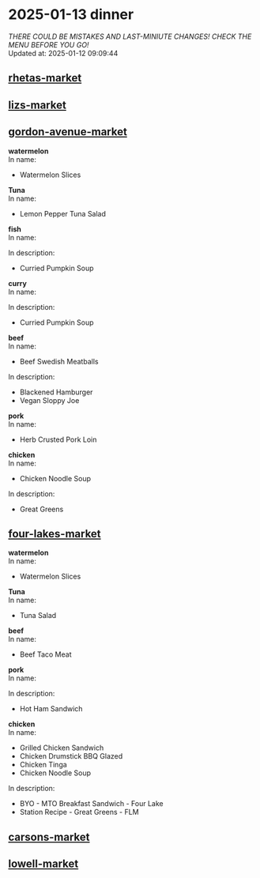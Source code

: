 # 2025-01-13 dinner  
*THERE COULD BE MISTAKES AND LAST-MINIUTE CHANGES! CHECK THE MENU BEFORE YOU GO!*  
Updated at: 2025-01-12 09:09:44  
## [rhetas-market](https://wisc-housingdining.nutrislice.com/menu/rhetas-market/dinner/2025-01-13)  
## [lizs-market](https://wisc-housingdining.nutrislice.com/menu/lizs-market/dinner/2025-01-13)  
## [gordon-avenue-market](https://wisc-housingdining.nutrislice.com/menu/gordon-avenue-market/dinner/2025-01-13)  
**watermelon**  
In name:   
 - Watermelon Slices  
  
**Tuna**  
In name:   
 - Lemon Pepper Tuna Salad  
  
**fish**  
In name:   
  
In description:   
 - Curried Pumpkin Soup  
  
**curry**  
In name:   
  
In description:   
 - Curried Pumpkin Soup  
  
**beef**  
In name:   
 - Beef Swedish Meatballs  
  
In description:   
 - Blackened Hamburger  
 - Vegan Sloppy Joe  
  
**pork**  
In name:   
 - Herb Crusted Pork Loin  
  
**chicken**  
In name:   
 - Chicken Noodle Soup  
  
In description:   
 - Great Greens  
  
## [four-lakes-market](https://wisc-housingdining.nutrislice.com/menu/four-lakes-market/dinner/2025-01-13)  
**watermelon**  
In name:   
 - Watermelon Slices  
  
**Tuna**  
In name:   
 - Tuna Salad  
  
**beef**  
In name:   
 - Beef Taco Meat  
  
**pork**  
In name:   
  
In description:   
 - Hot Ham Sandwich  
  
**chicken**  
In name:   
 - Grilled Chicken Sandwich  
 - Chicken Drumstick BBQ Glazed  
 - Chicken Tinga  
 - Chicken Noodle Soup  
  
In description:   
 - BYO - MTO Breakfast Sandwich - Four Lake  
 - Station Recipe - Great Greens - FLM  
  
## [carsons-market](https://wisc-housingdining.nutrislice.com/menu/carsons-market/dinner/2025-01-13)  
## [lowell-market](https://wisc-housingdining.nutrislice.com/menu/lowell-market/dinner/2025-01-13)  
  
